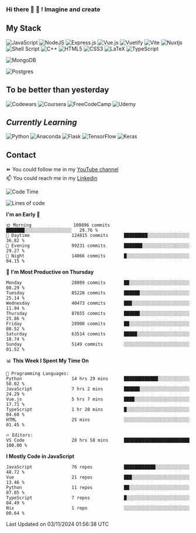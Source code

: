 ### Hi there 👋 🤖 ! Imagine and create

## My Stack
![JavaScript](https://img.shields.io/badge/javascript-%23323330.svg?style=for-the-badge&logo=javascript&logoColor=%23F7DF1E) ![NodeJS](https://img.shields.io/badge/node.js-6DA55F?style=for-the-badge&logo=node.js&logoColor=white) <img alt="Express.js" src="https://img.shields.io/badge/express.js%20-%23404d59.svg?&style=for-the-badge"/> ![Vue.js](https://img.shields.io/badge/vuejs-%2335495e.svg?style=for-the-badge&logo=vuedotjs&logoColor=%234FC08D) ![Vuetify](https://img.shields.io/badge/Vuetify-1867C0?style=for-the-badge&logo=vuetify&logoColor=AEDDFF) ![Vite](https://img.shields.io/badge/vite-%23646CFF.svg?style=for-the-badge&logo=vite&logoColor=white) ![Nuxtjs](https://img.shields.io/badge/Nuxt-002E3B?style=for-the-badge&logo=nuxtdotjs&logoColor=#00DC82) ![Shell Script](https://img.shields.io/badge/shell_script-%23121011.svg?style=for-the-badge&logo=gnu-bash&logoColor=white) ![C++](https://img.shields.io/badge/c++-%2300599C.svg?style=for-the-badge&logo=c%2B%2B&logoColor=white) ![HTML5](https://img.shields.io/badge/html5-%23E34F26.svg?style=for-the-badge&logo=html5&logoColor=white) ![CSS3](https://img.shields.io/badge/css3-%231572B6.svg?style=for-the-badge&logo=css3&logoColor=white) ![LaTeX](https://img.shields.io/badge/latex-%23008080.svg?style=for-the-badge&logo=latex&logoColor=white) ![TypeScript](https://img.shields.io/badge/typescript-%23007ACC.svg?style=for-the-badge&logo=typescript&logoColor=white)
<div>
  <img alt="MongoDB" src ="https://img.shields.io/badge/MongoDB-%234ea94b.svg?&style=for-the-badge&logo=mongodb&logoColor=white"/>
  
  ![Postgres](https://img.shields.io/badge/postgres-%23316192.svg?style=for-the-badge&logo=postgresql&logoColor=white)
</div>

## To be better than yesterday
![Codewars](https://img.shields.io/badge/Codewars-B1361E?style=for-the-badge&logo=codewars&logoColor=grey)
  ![Coursera](https://img.shields.io/badge/Coursera-%230056D2.svg?style=for-the-badge&logo=Coursera&logoColor=white)
  ![FreeCodeCamp](https://img.shields.io/badge/Freecodecamp-%23123.svg?&style=for-the-badge&logo=freecodecamp&logoColor=green)
  ![Udemy](https://img.shields.io/badge/Udemy-A435F0?style=for-the-badge&logo=Udemy&logoColor=white)

## *Currently Learning*
![Python](https://img.shields.io/badge/python-3670A0?style=for-the-badge&logo=python&logoColor=ffdd54) ![Anaconda](https://img.shields.io/badge/Anaconda-%2344A833.svg?style=for-the-badge&logo=anaconda&logoColor=white) 
![Flask](https://img.shields.io/badge/flask-%23000.svg?style=for-the-badge&logo=flask&logoColor=white) ![TensorFlow](https://img.shields.io/badge/TensorFlow-%23FF6F00.svg?style=for-the-badge&logo=TensorFlow&logoColor=white) ![Keras](https://img.shields.io/badge/Keras-%23D00000.svg?style=for-the-badge&logo=Keras&logoColor=white)

## Contact
⏩ You could follow me in my <a href="https://www.youtube.com/c/ViktorJimenezF" target="blank">YouTube channel</a>   <br>
📫 You could reach me in my <a href="https://www.linkedin.com/in/victorjuanjimenez/" target="blank">Linkedin</a>  

<!--START_SECTION:waka-->
![Code Time](http://img.shields.io/badge/Code%20Time-2%2C865%20hrs%2056%20mins-blue)

![Lines of code](https://img.shields.io/badge/From%20Hello%20World%20I%27ve%20Written-481.7%20million%20lines%20of%20code-blue)

**I'm an Early 🐤** 

```text
🌞 Morning                100896 commits      ███████░░░░░░░░░░░░░░░░░░   29.76 % 
🌆 Daytime                124815 commits      █████████░░░░░░░░░░░░░░░░   36.82 % 
🌃 Evening                99231 commits       ███████░░░░░░░░░░░░░░░░░░   29.27 % 
🌙 Night                  14066 commits       █░░░░░░░░░░░░░░░░░░░░░░░░   04.15 % 
```
📅 **I'm Most Productive on Thursday** 

```text
Monday                   28089 commits       ██░░░░░░░░░░░░░░░░░░░░░░░   08.29 % 
Tuesday                  85228 commits       ██████░░░░░░░░░░░░░░░░░░░   25.14 % 
Wednesday                40473 commits       ███░░░░░░░░░░░░░░░░░░░░░░   11.94 % 
Thursday                 87655 commits       ██████░░░░░░░░░░░░░░░░░░░   25.86 % 
Friday                   28900 commits       ██░░░░░░░░░░░░░░░░░░░░░░░   08.52 % 
Saturday                 63514 commits       █████░░░░░░░░░░░░░░░░░░░░   18.74 % 
Sunday                   5149 commits        ░░░░░░░░░░░░░░░░░░░░░░░░░   01.52 % 
```


📊 **This Week I Spent My Time On** 

```text
💬 Programming Languages: 
Python                   14 hrs 29 mins      █████████████░░░░░░░░░░░░   50.02 % 
JavaScript               7 hrs 2 mins        ██████░░░░░░░░░░░░░░░░░░░   24.29 % 
Vue.js                   5 hrs 7 mins        ████░░░░░░░░░░░░░░░░░░░░░   17.71 % 
TypeScript               1 hr 20 mins        █░░░░░░░░░░░░░░░░░░░░░░░░   04.60 % 
HTML                     25 mins             ░░░░░░░░░░░░░░░░░░░░░░░░░   01.45 % 

🔥 Editors: 
VS Code                  28 hrs 58 mins      █████████████████████████   100.00 % 
```

**I Mostly Code in JavaScript** 

```text
JavaScript               76 repos            ████████████░░░░░░░░░░░░░   48.72 % 
Vue                      21 repos            ███░░░░░░░░░░░░░░░░░░░░░░   13.46 % 
Python                   11 repos            ██░░░░░░░░░░░░░░░░░░░░░░░   07.05 % 
TypeScript               7 repos             █░░░░░░░░░░░░░░░░░░░░░░░░   04.49 % 
Nix                      1 repo              ░░░░░░░░░░░░░░░░░░░░░░░░░   00.64 % 
```




 Last Updated on 03/11/2024 01:56:38 UTC
<!--END_SECTION:waka-->

<!--
**ViktorJJF/ViktorJJF** is a ✨ _special_ ✨ repository because its `README.md` (this file) appears on your GitHub profile.



Here are some ideas to get you started:

- 🔭 I’m currently working on ...
- 🌱 I’m currently learning ...
- 👯 I’m looking to collaborate on ...
- 🤔 I’m looking for help with ...
- 💬 Ask me about ...
- 📫 How to reach me: ...
- 😄 Pronouns: ...
- ⚡ Fun fact: ...
-->
